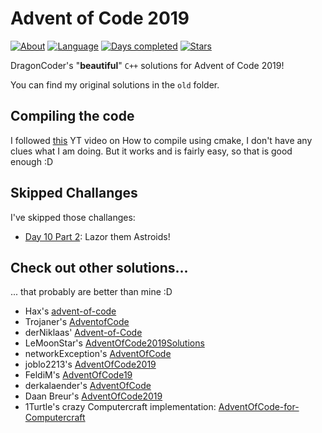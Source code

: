 # Advent of Code 2019

[![About](https://img.shields.io/badge/Advent%20of%20Code-2019-brightgreen)](https://adventofcode.com/2019/about)
[![Language](https://img.shields.io/badge/Language-C%2B%2B-orange)](https://isocpp.org/)
[![Days completed](https://img.shields.io/badge/Days%20completed-12.5-red)](https://github.com/DragonCoder01/AdventOfCode2019)
[![Stars](https://img.shields.io/badge/Stars-25-yellow)](https://github.com/DragonCoder01/AdventOfCode2019)

DragonCoder's "**beautiful**" `C++` solutions for Advent of Code 2019!

You can find my original solutions in the `old` folder.

## Compiling the code
I followed [this](https://www.youtube.com/watch?v=HPMvU64RUTY) YT video on How to compile using cmake, I don't have any clues what I am doing. But it works and is fairly easy, so that is good enough :D

## Skipped Challanges
I've skipped those challanges:
+ [Day 10 Part 2](https://adventofcode.com/2019/day/10): Lazor them Astroids!

## Check out other solutions...
... that probably are better than mine :D
+ Hax's [advent-of-code](https://github.com/Schlauer-Hax/advent-of-code)
+ Trojaner's [AdventofCode](https://github.com/TrojanerHD/AdventofCode)
+ derNiklaas' [Advent-of-Code](https://github.com/derNiklaas/Advent-of-Code)
+ LeMoonStar's [AdventOfCode2019Solutions](https://github.com/LeMoonStar/AdventOfCode2019Solutions)
+ networkException's [AdventOfCode](https://github.com/dejakobniklas/AdventOfCode)
+ joblo2213's [AdventOfCode2019](https://github.com/joblo2213/AdventOfCode2019)
+ FeldiM's [AdventOfCode19](https://github.com/feldim2425/AdventOfCode19)
+ derkalaender's [AdventOfCode](https://github.com/derkalaender/AdventOfCode)
+ Daan Breur's [AdventOfCode2019](https://github.com/daanbreur/AdventofCode2019)
+ 1Turtle's crazy Computercraft implementation: [AdventOfCode-for-Computercraft](https://github.com/1Turtle/AdventOfCode-for-Computercraft)